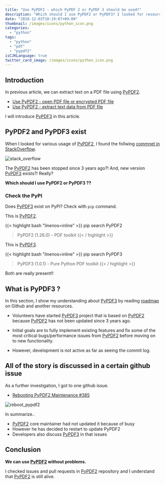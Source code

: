 ```yaml
---
title: "Use PyPDF2 - which PyPDF 2 or PyPDF 3 should be used?"
description: "Which should I use PyPDF2 or PyPDF3? I looked for resources about PyPDF2 and PyPDF3."
date: "2018-12-03T10:19:07+09:00"
thumbnail: /images/icons/python_icon.png
categories:
  - "python"
tags:
  - "python"
  - "pdf"
  - "pypdf2"
isCJKLanguage: true
twitter_card_image: /images/icons/python_icon.png
---
```


## Introduction

In previous article, we can extract text on a PDF file using [PyPDF2](https://pythonhosted.org/PyPDF2/index.html).

* [Use PyPDF2 - open PDF file or encrypted PDF file](/en/post/python/open-pdf-with-pypdf2/)
* [Use PyPDF2 - extract text data from PDF file](/en/post/python/extract-text-from-pdf-with-pypdf2/)

I will introduce [PyPDF3](https://github.com/mstamy2/PyPDF3) in this article.

<!--adsense-->

## PyPDF2 and PyPDF3 exist

When I looked for various usage of [PyPDF2](https://pythonhosted.org/PyPDF2/index.html), I found the follwing [commnet in StackOverflow](https://stackoverflow.com/questions/50751267/only-algorithm-code-1-and-2-are-supported).

![stack_overflow](/images/20181203/stack_overflow.png)

The [PyPDF2](https://pythonhosted.org/PyPDF2/index.html) has been stopped since 3 years ago?! And, new version [PyPDF3](https://github.com/mstamy2/PyPDF3) exists?! Really?

**Which should I use PyPDF2 or PyPDF3 ??**

### Check the PyPI

Does [PyPDF3](https://github.com/mstamy2/PyPDF3) exist on PyPI? Check with `pip` command.

This is [PyPDF2](https://pythonhosted.org/PyPDF2/index.html).

{{< highlight bash "linenos=inline" >}}
pip search PyPDF2
> PyPDF2 (1.26.0)   - PDF toolkit
{{< / highlight >}}

This is [PyPDF3](https://github.com/mstamy2/PyPDF3).

{{< highlight bash "linenos=inline" >}}
pip search PyPDF3
> PyPDF3 (1.0.1)  - Pure Python PDF toolkit
{{< / highlight >}}

Both are really present!!

<!--adsense-->

## What is PyPDF3 ?

In this section, I show my understanding about [PyPDF3](https://github.com/mstamy2/PyPDF3) by reading [roadmap](https://github.com/mstamy2/PyPDF3/wiki/Roadmap) on Github and another resources.

* Volunteers have started [PyPDF3](https://github.com/mstamy2/PyPDF3) project that is based on [PyPDF2](https://pythonhosted.org/PyPDF2/index.html) because [PyPDF2](https://pythonhosted.org/PyPDF2/index.html) has not been updated since 3 years ago.

* Initial goals are to fully implement existing features and fix some of the most critical bugs/performance issues from [PyPDF2](https://pythonhosted.org/PyPDF2/index.html) before moving on to new functionality.

* However, development is not active as far as seeing the commit log.

<!--adsense-->

## All of the story is discussed in a certain github issue

As a further investigation, I got to one github issue.

* [Rebooting PyPDF2 Maintenance #385](https://github.com/mstamy2/PyPDF2/issues/385)

![reboot_pypdf2](/images/20181203/reboot_pypdf2.png)

In summarize..

* [PyPDF2](https://pythonhosted.org/PyPDF2/index.html) core maintainer had not updated it because of busy
* However he has decided to restart to update PyPDF2
* Developers also discuss [PyPDF3](https://github.com/mstamy2/PyPDF3) in that issues

## Conclusion

**We can use [PyPDF2](https://pythonhosted.org/PyPDF2/index.html) without problems.**

I checked issues and pull requests in [PyPDF2](https://pythonhosted.org/PyPDF2/index.html) repository and I understand that [PyPDF2](https://pythonhosted.org/PyPDF2/index.html) is still alive.
